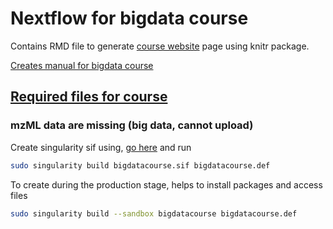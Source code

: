 # Nextflow for bigdata course


Contains RMD file to generate [course website](https://caramba-uu.github.io/nextflow_course/) page using knitr package.

[Creates manual for bigdata course](index.Rmd)


## [Required files for course](materials)
### mzML data are missing (big data, cannot upload)


Create singularity sif using, [go here](materials/singularity) and run
```bash
sudo singularity build bigdatacourse.sif bigdatacourse.def
```


To create during the production stage, helps to install packages and access files
```bash
sudo singularity build --sandbox bigdatacourse bigdatacourse.def
```
